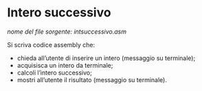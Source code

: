 # Intero successivo

*nome del file sorgente: intsuccessivo.asm*

Si scriva codice assembly che:
* chieda all’utente di inserire un intero (messaggio su terminale);
* acquisisca un intero da terminale;
* calcoli l’intero successivo;
* mostri all’utente il risultato (messaggio su terminale).

